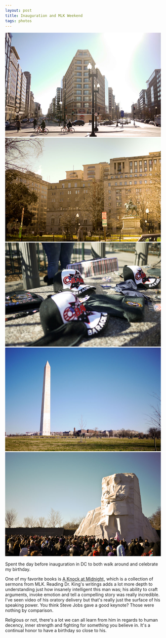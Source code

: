 ```yaml
---
layout: post
title: Inauguration and MLK Weekend
tags: photos
---
```

<div class="photo-block top">
    <img src="/assets/img/2013-01-24_LoganCircle.jpg" title="Logan Circle"/>
    <img src="/assets/img/2013-01-24_Tomfoolery.jpg" title="Tomfoolery in Lightroom"/>
    <img src="/assets/img/2013-01-24_Obama.jpg" title="Patriotism meets capitalism"/>
    <img src="/assets/img/2013-01-24_WashingtonMonument.jpg" title="The Washington Monument"/>
    <img src="/assets/img/2013-01-24_MLK.jpg" title="Visiting the Doctor"/>
</div>

<p class="first">Spent the day before inauguration in DC to both walk around and celebrate my birthday.</p>

One of my favorite books is <a href="http://www.amazon.com/gp/product/0446675547/ref=as_li_ss_tl?ie=UTF8&camp=1789&creative=390957&creativeASIN=0446675547&linkCode=as2&tag=musings01b1-20">A Knock at Midnight,</a><img src="http://www.assoc-amazon.com/e/ir?t=musings01b1-20&l=as2&o=1&a=0446675547" width="1" height="1" border="0" alt="" style="border:none !important; margin:0px !important;" /> which is a collection of sermons from MLK.  Reading Dr. King's writings adds a lot more depth to understanding just how insanely intelligent this man was; his ability to craft arguments, invoke emotion and tell a compelling story was really incredible.  I've seen video of his oratory delivery but that's really just the surface of his speaking power.  You think Steve Jobs gave a good keynote?  Those were nothing by comparison.

Religious or not, there's a lot we can all learn from him in regards to human decency, inner strength and fighting for something you believe in.  It's a continual honor to have a birthday so close to his.